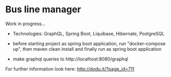 # Bus line manager

Work in progress...

-  Technologies: GraphQL, Spring Boot, Liquibase, Hibernate, PostgreSQL

- before starting project as spring boot application, run "docker-compose up", then maven clean install and finally run as spring boot application

- make graphql queries to http://localhost:8080/graphql

For further information look here: http://dodu.it/?page_id=711
